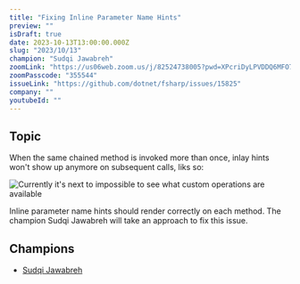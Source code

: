 ```yaml
---
title: "Fixing Inline Parameter Name Hints"
preview: ""
isDraft: true
date: 2023-10-13T13:00:00.000Z
slug: "2023/10/13"
champion: "Sudqi Jawabreh"
zoomLink: "https://us06web.zoom.us/j/82524738005?pwd=XPcriDyLPVDDQ6MFO7fJSjiDZk5gYs.1"
zoomPasscode: "355544"
issueLink: "https://github.com/dotnet/fsharp/issues/15825"
company: ""
youtubeId: ""
---
```


## Topic

When the same chained method is invoked more than once, inlay hints won't show up anymore on subsequent calls, liks so:

<img alt="Currently it's next to impossible to see what custom operations are available" class="img-fluid" src="/images/sessions/NoInlayHintsForChainedMethods.png"/>

Inline parameter name hints should render correctly on each method. The champion Sudqi Jawabreh will take an approach to fix this issue.

## Champions

- [Sudqi Jawabreh](https://github.com/sudqijawabreh)
